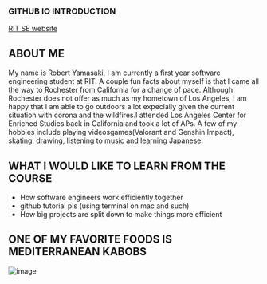 ### GITHUB IO INTRODUCTION
[RIT SE website](https://www.rit.edu/computing/department-software-engineering)

## ABOUT ME
My name is Robert Yamasaki, I am currently a first year software engineering student at RIT. A couple fun facts about myself is that I came all the way to Rochester from California for a change of pace. Although Rochester does not offer as much as my hometown of Los Angeles, I am happy that I am able to go outdoors a lot expecially given the current situation with corona and the wildfires.I attended Los Angeles Center for Enriched Studies back in California and took a lot of APs. A few of my hobbies include playing videosgames(Valorant and Genshin Impact), skating, drawing, listening to music and learning Japanese.

## WHAT I WOULD LIKE TO LEARN FROM THE COURSE
- How software engineers work efficiently together
- github tutorial pls (using terminal on mac and such)
- How big projects are split down to make things more efficient

## ONE OF MY FAVORITE FOODS IS MEDITERRANEAN KABOBS
![image](https://persianmama.com/wp-content/uploads/2015/06/Kabob-Koobideh-1.jpg)
